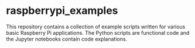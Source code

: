 # raspberrypi_examples
 
This repository contains a collection of example scripts written for various basic Raspberry Pi applications. The Python scripts are functional code and the Jupyter notebooks contain code explanations. 
